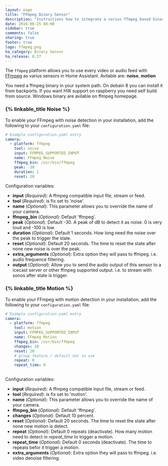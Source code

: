 ```yaml
---
layout: page
title: "FFmpeg Binary Sensor"
description: "Instructions how to integrate a varius ffmpeg based binary sensor"
date: 2016-08-25 08:00
sidebar: true
comments: false
sharing: true
footer: true
logo: ffmpeg.png
ha_category: Binary Sensor
ha_release: 0.27
---
```



The `ffmpeg` platform allows you to use every video or audio feed with [FFmpeg](http://www.ffmpeg.org/) as varius sensors in Home Assistant. Avilable are: **noise**, **motion**

<p class='note'>
You need a ffmpeg binary in your system path. On debain 8 you can install it from backports. If you want HW support on raspberry you need self build from source. Windows binary are avilable on ffmpeg homepage.
</p>

### {% linkable_title Noise %}

To enable your FFmpeg with noise detection in your installation, add the following to your `configuration.yaml` file:

```yaml
# Example configuration.yaml entry
camera:
  - platform: ffmpeg
    tool: noise
    input: FFMPEG_SUPPORTED_INPUT
    name: FFmpeg Noise
    ffmpeg_bin: /usr/bin/ffmpeg
    peak: -30
    duration: 1
    reset: 20
```

Configuration variables:

- **input** (*Required*): A ffmpeg compatible input file, stream or feed.
- **tool** (*Required*): is fix set to 'noise'.
- **name** (*Optional*): This parameter allows you to override the name of your camera.
- **ffmpeg_bin** (*Optional*): Default 'ffmpeg'.
- **peak** (*Optional*): Default -30. A peak of dB to detect it as noise. 0 is very loud and -100 is low.
- **duration** (*Optional*): Default 1 seconds. How long need the noise over the peak to trigger the state.
- **reset** (*Optional*): Default 20 seconds. The time to reset the state after none new noise is over the peak.
- **extra_arguments** (*Optional*): Extra option they will pass to ffmpeg. i.e. audio frequence filtering.
- **output** (*Optional*): Allow you to send the audio output of this sensor to a icecast server or other ffmpeg supported output. i.e. to stream with sonos after state is trigger.

### {% linkable_title Motion %}

To enable your FFmpeg with motion detection in your installation, add the following to your `configuration.yaml` file:

```yaml
# Example configuration.yaml entry
camera:
  - platform: ffmpeg
    tool: motion
    input: FFMPEG_SUPPORTED_INPUT
    name: FFmpeg Motion
    ffmpeg_bin: /usr/bin/ffmpeg
    changes: 10
    reset: 20
    # group feature / default not in use
    repeat: 0
    repeat_time: 0
    
```

Configuration variables:

- **input** (*Required*): A ffmpeg compatible input file, stream or feed.
- **tool** (*Required*): is fix set to 'motion'.
- **name** (*Optional*): This parameter allows you to override the name of your camera.
- **ffmpeg_bin** (*Optional*): Default 'ffmpeg'.
- **changes** (*Optional*): Default 10 percent.
- **reset** (*Optional*): Default 20 seconds. The time to reset the state after none new motion is detect.
- **repeat** (*Optional*): Default 0 repeats (deactivate). How many motion need to detect in *repeat_time* to trigger a motion.
- **repeat_time** (*Optional*): Default 0 seconds (deactivate). The time to repeats befor it trigger a motion.
- **extra_arguments** (*Optional*): Extra option they will pass to ffmpeg. i.e. video denoise filtering.



